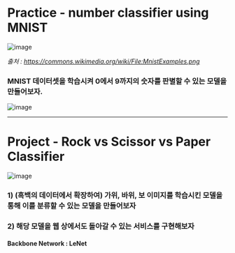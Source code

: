 # Practice - number classifier using MNIST
![image](https://user-images.githubusercontent.com/52550295/188263336-17c39c28-71d2-44de-b765-1dd92290341d.png)
    
    
_출처 : https://commons.wikimedia.org/wiki/File:MnistExamples.png_


### MNIST 데이터셋을 학습시켜 0에서 9까지의 숫자를 판별할 수 있는 모델을 만들어보자.
![image](https://user-images.githubusercontent.com/52550295/188263428-b4465a9a-8873-49ec-9229-fd3a02f34591.png)
    
    
---
    
    
    
# Project - Rock vs Scissor vs Paper Classifier
![image](https://user-images.githubusercontent.com/52550295/188263367-14392066-f29d-495f-aa14-25f299594fa4.png)

### 1) (흑백의 데이터에서 확장하여) 가위, 바위, 보 이미지를 학습시킨 모델을 통해 이를 분류할 수 있는 모델을 만들어보자

### 2) 해당 모델을 웹 상에서도 돌아갈 수 있는 서비스를 구현해보자

#### Backbone Network : LeNet
